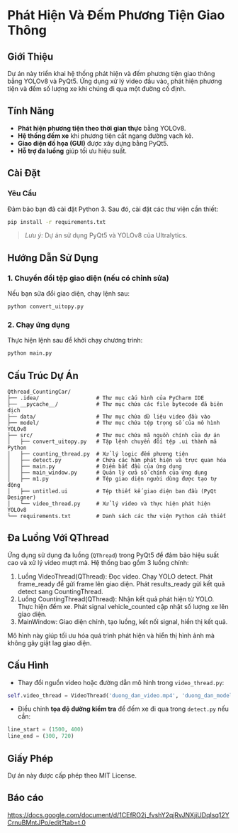 # Phát Hiện Và Đếm Phương Tiện Giao Thông

## Giới Thiệu
Dự án này triển khai hệ thống phát hiện và đếm phương tiện giao thông bằng YOLOv8 và PyQt5. Ứng dụng xử lý video đầu vào, phát hiện phương tiện và đếm số lượng xe khi chúng đi qua một đường cố định.

## Tính Năng
- **Phát hiện phương tiện theo thời gian thực** bằng YOLOv8.
- **Hệ thống đếm xe** khi phương tiện cắt ngang đường vạch kẻ.
- **Giao diện đồ họa (GUI)** được xây dựng bằng PyQt5.
- **Hỗ trợ đa luồng** giúp tối ưu hiệu suất.

## Cài Đặt
### Yêu Cầu
Đảm bảo bạn đã cài đặt Python 3. Sau đó, cài đặt các thư viện cần thiết:
```bash
pip install -r requirements.txt
```
> *Lưu ý:* Dự án sử dụng PyQt5 và YOLOv8 của Ultralytics.

## Hướng Dẫn Sử Dụng
### 1. Chuyển đổi tệp giao diện (nếu có chỉnh sửa)
Nếu bạn sửa đổi giao diện, chạy lệnh sau:
```bash
python convert_uitopy.py
```

### 2. Chạy ứng dụng
Thực hiện lệnh sau để khởi chạy chương trình:
```bash
python main.py
```

## Cấu Trúc Dự Án
```
Qthread_CountingCar/
├── .idea/                  # Thư mục cấu hình của PyCharm IDE
├── __pycache__/            # Thư mục chứa các file bytecode đã biên dịch
├── data/                   # Thư mục chứa dữ liệu video đầu vào
├── model/                  # Thư mục chứa tệp trọng số của mô hình YOLOv8
├── src/                    # Thư mục chứa mã nguồn chính của dự án
│   ├── convert_uitopy.py   # Tập lệnh chuyển đổi tệp .ui thành mã Python
│   ├── counting_thread.py  # Xử lý logic đếm phương tiện
│   ├── detect.py           # Chứa các hàm phát hiện và trực quan hóa
│   ├── main.py             # Điểm bắt đầu của ứng dụng
│   ├── main_window.py      # Quản lý cửa sổ chính của ứng dụng
│   ├── m1.py               # Tệp giao diện người dùng được tạo tự động
│   ├── untitled.ui         # Tệp thiết kế giao diện ban đầu (PyQt Designer)
│   └── video_thread.py     # Xử lý video và thực hiện phát hiện YOLOv8
└── requirements.txt        # Danh sách các thư viện Python cần thiết

```

## Đa Luồng Với QThread
Ứng dụng sử dụng đa luồng (`QThread`) trong PyQt5 để đảm bảo hiệu suất cao và xử lý video mượt mà. Hệ thống bao gồm 3 luồng chính:

1. Luồng VideoThread(QThread):  Đọc video.
                                Chạy YOLO detect.
                                Phát frame_ready để gửi frame lên giao diện.
                                Phát results_ready gửi kết quả detect sang CountingThread.
2. Luồng CountingThread(QThread): Nhận kết quả phát hiện từ YOLO.
                                  Thực hiện đếm xe.
                                  Phát signal vehicle_counted cập nhật số lượng xe lên giao diện.
3. MainWindow: Giao diện chính, tạo luồng, kết nối signal, hiển thị kết quả.

Mô hình này giúp tối ưu hóa quá trình phát hiện và hiển thị hình ảnh mà không gây giật lag giao diện.

## Cấu Hình
- Thay đổi nguồn video hoặc đường dẫn mô hình trong `video_thread.py`:
```python
self.video_thread = VideoThread('duong_dan_video.mp4', 'duong_dan_model/yolov8n.pt')
```
- Điều chỉnh **tọa độ đường kiểm tra** để đếm xe đi qua trong `detect.py` nếu cần:
```python
line_start = (1500, 400)
line_end = (300, 720)
```

## Giấy Phép
Dự án này được cấp phép theo MIT License.
## Báo cáo
https://docs.google.com/document/d/1CEfRO2j_fvshY2qjRvJNXjiUDqIsq12YCrnuBMntJPo/edit?tab=t.0
